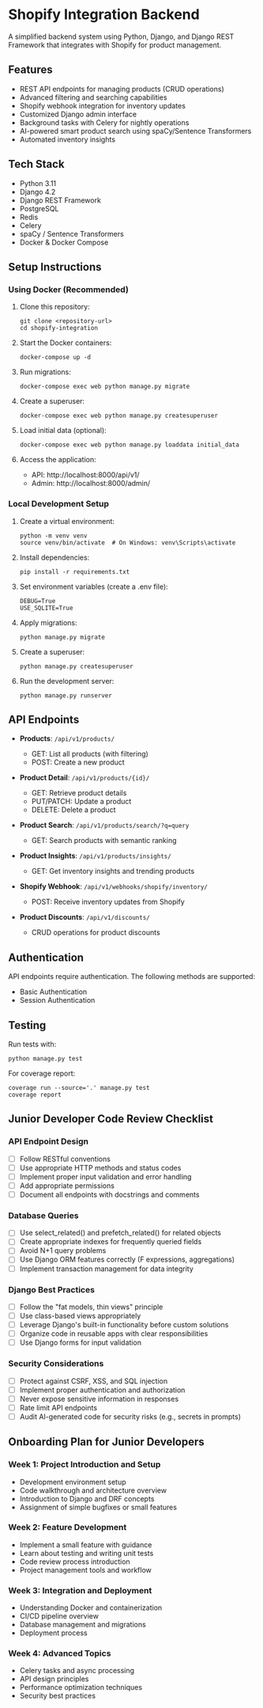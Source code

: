 # Shopify Integration Backend

A simplified backend system using Python, Django, and Django REST Framework that integrates with Shopify for product management.

## Features

- REST API endpoints for managing products (CRUD operations)
- Advanced filtering and searching capabilities
- Shopify webhook integration for inventory updates
- Customized Django admin interface
- Background tasks with Celery for nightly operations
- AI-powered smart product search using spaCy/Sentence Transformers
- Automated inventory insights

## Tech Stack

- Python 3.11
- Django 4.2
- Django REST Framework
- PostgreSQL
- Redis
- Celery
- spaCy / Sentence Transformers
- Docker & Docker Compose

## Setup Instructions

### Using Docker (Recommended)

1. Clone this repository:
   ```
   git clone <repository-url>
   cd shopify-integration
   ```

2. Start the Docker containers:
   ```
   docker-compose up -d
   ```

3. Run migrations:
   ```
   docker-compose exec web python manage.py migrate
   ```

4. Create a superuser:
   ```
   docker-compose exec web python manage.py createsuperuser
   ```

5. Load initial data (optional):
   ```
   docker-compose exec web python manage.py loaddata initial_data
   ```

6. Access the application:
   - API: http://localhost:8000/api/v1/
   - Admin: http://localhost:8000/admin/

### Local Development Setup

1. Create a virtual environment:
   ```
   python -m venv venv
   source venv/bin/activate  # On Windows: venv\Scripts\activate
   ```

2. Install dependencies:
   ```
   pip install -r requirements.txt
   ```

3. Set environment variables (create a .env file):
   ```
   DEBUG=True
   USE_SQLITE=True
   ```

4. Apply migrations:
   ```
   python manage.py migrate
   ```

5. Create a superuser:
   ```
   python manage.py createsuperuser
   ```

6. Run the development server:
   ```
   python manage.py runserver
   ```

## API Endpoints

- **Products**: `/api/v1/products/`
  - GET: List all products (with filtering)
  - POST: Create a new product

- **Product Detail**: `/api/v1/products/{id}/`
  - GET: Retrieve product details
  - PUT/PATCH: Update a product
  - DELETE: Delete a product

- **Product Search**: `/api/v1/products/search/?q=query`
  - GET: Search products with semantic ranking

- **Product Insights**: `/api/v1/products/insights/`
  - GET: Get inventory insights and trending products

- **Shopify Webhook**: `/api/v1/webhooks/shopify/inventory/`
  - POST: Receive inventory updates from Shopify

- **Product Discounts**: `/api/v1/discounts/`
  - CRUD operations for product discounts

## Authentication

API endpoints require authentication. The following methods are supported:
- Basic Authentication
- Session Authentication

## Testing

Run tests with:
```
python manage.py test
```

For coverage report:
```
coverage run --source='.' manage.py test
coverage report
```

## Junior Developer Code Review Checklist

### API Endpoint Design
- [ ] Follow RESTful conventions
- [ ] Use appropriate HTTP methods and status codes
- [ ] Implement proper input validation and error handling
- [ ] Add appropriate permissions
- [ ] Document all endpoints with docstrings and comments

### Database Queries
- [ ] Use select_related() and prefetch_related() for related objects
- [ ] Create appropriate indexes for frequently queried fields
- [ ] Avoid N+1 query problems
- [ ] Use Django ORM features correctly (F expressions, aggregations)
- [ ] Implement transaction management for data integrity

### Django Best Practices
- [ ] Follow the "fat models, thin views" principle
- [ ] Use class-based views appropriately
- [ ] Leverage Django's built-in functionality before custom solutions
- [ ] Organize code in reusable apps with clear responsibilities
- [ ] Use Django forms for input validation

### Security Considerations
- [ ] Protect against CSRF, XSS, and SQL injection
- [ ] Implement proper authentication and authorization
- [ ] Never expose sensitive information in responses
- [ ] Rate limit API endpoints
- [ ] Audit AI-generated code for security risks (e.g., secrets in prompts)

## Onboarding Plan for Junior Developers

### Week 1: Project Introduction and Setup
- Development environment setup
- Code walkthrough and architecture overview
- Introduction to Django and DRF concepts
- Assignment of simple bugfixes or small features

### Week 2: Feature Development
- Implement a small feature with guidance
- Learn about testing and writing unit tests
- Code review process introduction
- Project management tools and workflow

### Week 3: Integration and Deployment
- Understanding Docker and containerization
- CI/CD pipeline overview
- Database management and migrations
- Deployment process

### Week 4: Advanced Topics
- Celery tasks and async processing
- API design principles
- Performance optimization techniques
- Security best practices 